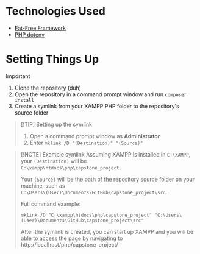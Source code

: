 # Technologies Used
- [Fat-Free Framework](https://fatfreeframework.com/3.9/home)
- [PHP dotenv](https://github.com/vlucas/phpdotenv)

# Setting Things Up
>[!IMPORTANT]
>1. Clone the repository (duh)
>2. Open the repository in a command prompt window and run `composer install`
>3. Create a symlink from your XAMPP PHP folder to the repository's source folder

>[!TIP] Setting up the symlink
>1. Open a command prompt window as **Administrator**
>2. Enter `mklink /D "(Destination)" "(Source)"`

>[!NOTE] Example symlink
>Assuming XAMPP is installed in `C:\XAMPP`, your `(Destination)` will be \
>`C:\xampp\htdocs\php\capstone_project`.
>
>Your `(Source)` will be the path of the repository source folder on your machine, such as \
>`C:\Users\(User)\Documents\GitHub\capstone_project\src`.
>
>Full command example:
>```
>mklink /D "C:\xampp\htdocs\php\capstone_project" "C:\Users\(User)\Documents\GitHub\capstone_project\src"
>```
>After the symlink is created, you can start up XAMPP and you will be able to access the page by navigating to http://localhost/php/capstone_project/
